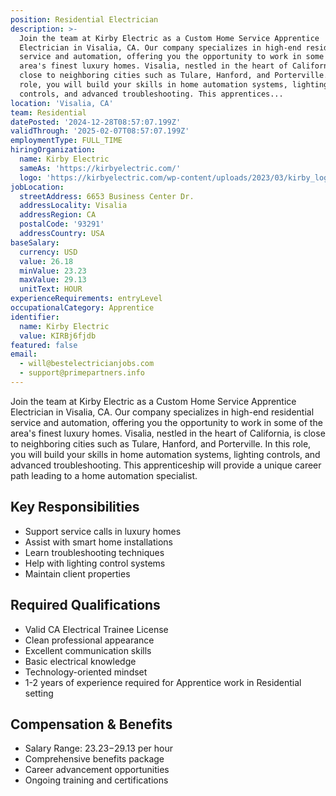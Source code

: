 ```yaml
---
position: Residential Electrician
description: >-
  Join the team at Kirby Electric as a Custom Home Service Apprentice
  Electrician in Visalia, CA. Our company specializes in high-end residential
  service and automation, offering you the opportunity to work in some of the
  area's finest luxury homes. Visalia, nestled in the heart of California, is
  close to neighboring cities such as Tulare, Hanford, and Porterville. In this
  role, you will build your skills in home automation systems, lighting
  controls, and advanced troubleshooting. This apprentices...
location: 'Visalia, CA'
team: Residential
datePosted: '2024-12-28T08:57:07.199Z'
validThrough: '2025-02-07T08:57:07.199Z'
employmentType: FULL_TIME
hiringOrganization:
  name: Kirby Electric
  sameAs: 'https://kirbyelectric.com/'
  logo: 'https://kirbyelectric.com/wp-content/uploads/2023/03/kirby_logo.png'
jobLocation:
  streetAddress: 6653 Business Center Dr.
  addressLocality: Visalia
  addressRegion: CA
  postalCode: '93291'
  addressCountry: USA
baseSalary:
  currency: USD
  value: 26.18
  minValue: 23.23
  maxValue: 29.13
  unitText: HOUR
experienceRequirements: entryLevel
occupationalCategory: Apprentice
identifier:
  name: Kirby Electric
  value: KIRBj6fjdb
featured: false
email:
  - will@bestelectricianjobs.com
  - support@primepartners.info
---
```




Join the team at Kirby Electric as a Custom Home Service Apprentice Electrician in Visalia, CA. Our company specializes in high-end residential service and automation, offering you the opportunity to work in some of the area's finest luxury homes. Visalia, nestled in the heart of California, is close to neighboring cities such as Tulare, Hanford, and Porterville. In this role, you will build your skills in home automation systems, lighting controls, and advanced troubleshooting. This apprenticeship will provide a unique career path leading to a home automation specialist.

## Key Responsibilities
- Support service calls in luxury homes
- Assist with smart home installations
- Learn troubleshooting techniques
- Help with lighting control systems
- Maintain client properties

## Required Qualifications
- Valid CA Electrical Trainee License
- Clean professional appearance
- Excellent communication skills
- Basic electrical knowledge
- Technology-oriented mindset
- 1-2 years of experience required for Apprentice work in Residential setting

## Compensation & Benefits
- Salary Range: $23.23-$29.13 per hour
- Comprehensive benefits package
- Career advancement opportunities
- Ongoing training and certifications
